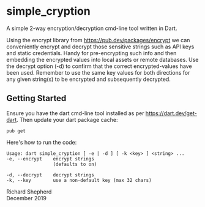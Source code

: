 # simple_cryption

A simple 2-way encryption/decryption cmd-line tool written in Dart.

Using the encrypt library from https://pub.dev/packages/encrypt we can conveniently encrypt and decrypt those sensitive strings such as API keys and static credentials. Handy for pre-encrypting such info and then embedding the encrypted values into local assets or remote databases. Use the decrypt option (-d) to confirm that the correct encrypted-values have been used. Remember to use the same key values for both directions for any given string(s) to be encrypted and subsequently decrypted.

## Getting Started

Ensure you have the dart cmd-line tool installed as per https://dart.dev/get-dart. Then update your dart package cache:

```
pub get
```

Here's how to run the code:

```
Usage: dart simple_cryption [ -e | -d ] [ -k <key> ] <string> ...
-e, --encrypt    encrypt strings
                 (defaults to on)

-d, --decrypt    decrypt strings
-k, --key        use a non-default key (max 32 chars)
```

Richard Shepherd  
December 2019
